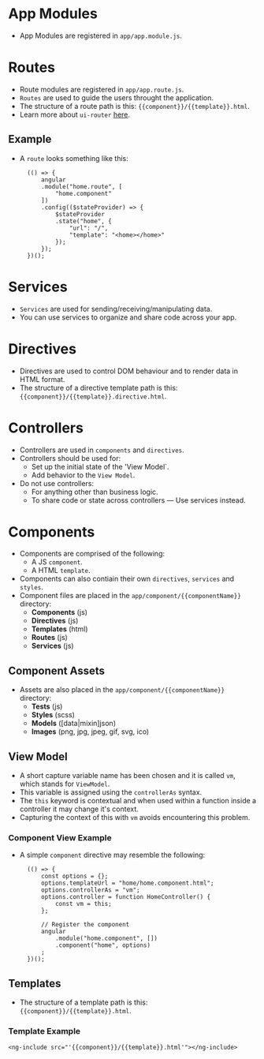 # App Modules
- App Modules are registered in `app/app.module.js`.

# Routes
- Route modules are registered in `app/app.route.js`.
- `Routes` are used to guide the users throught the application.
- The structure of a route path is this: `{{component}}/{{template}}.html`.
- Learn more about `ui-router` [here](https://github.com/angular-ui/ui-router).

## Example
- A `route` looks something like this:

		(() => {
			angular
			.module("home.route", [
				"home.component"
			])
			.config(($stateProvider) => {
				$stateProvider
				.state("home", {
					"url": "/",
					"template": "<home></home>"
				});
			});
		})();

# Services
- `Services` are used for sending/receiving/manipulating data.
- You can use services to organize and share code across your app.

# Directives
- Directives are used to control DOM behaviour and to render data in HTML format.
- The structure of a directive template path is this: `{{component}}/{{template}}.directive.html`.

# Controllers
- Controllers are used in `components` and `directives`.
- Controllers should be used for:
	- Set up the initial state of the 'View Model`.
	- Add behavior to the `View Model`.
- Do not use controllers:
	- For anything other than business logic.
	- To share code or state across controllers — Use services instead.

# Components
- Components are comprised of the following:
	- A JS `component`.
	- A HTML `template`.
- Components can also contiain their own `directives`, `services` and `styles`.
- Component files are placed in the `app/component/{{componentName}}` directory:
	- **Components** (js)
	- **Directives** (js)
	- **Templates** (html)
	- **Routes** (js)
	- **Services** (js)

## Component Assets
- Assets are also placed in the `app/component/{{componentName}}` directory:
	- **Tests** (js)
	- **Styles** (scss)
	- **Models** ([data|mixin]json)
	- **Images** (png, jpg, jpeg, gif, svg, ico)

## View Model
- A short capture variable name has been chosen and it is called `vm`, which stands for `ViewModel`.
- This variable is assigned using the `controllerAs` syntax.
- The `this` keyword is contextual and when used within a function inside a controller it may change it's context.
- Capturing the context of this with `vm` avoids encountering this problem.

### Component View Example
- A simple `component` directive may resemble the following:

		(() => {
			const options = {};
			options.templateUrl = "home/home.component.html";
			options.controllerAs = "vm";
			options.controller = function HomeController() {
				const vm = this;
			};
			
			// Register the component
			angular
				.module("home.component", [])
				.component("home", options)
			;
		})();

## Templates
- The structure of a template path is this: `{{component}}/{{template}}.html`.

### Template Example

	<ng-include src="'{{component}}/{{template}}.html'"></ng-include>
